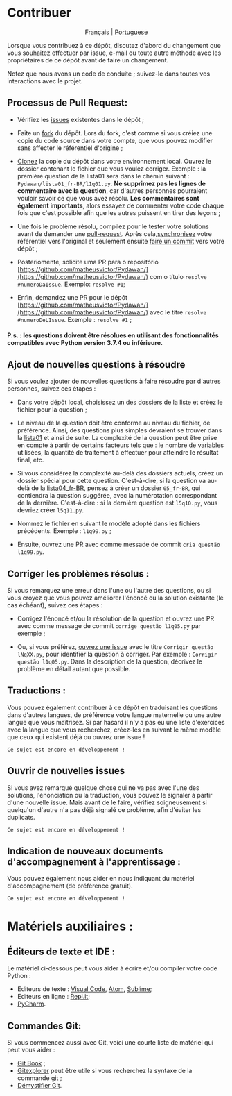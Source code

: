 # Contribuer

<p align="center">
  <span>Français</span> |
  <a href="https://github.com/matheusvictor/Pydawan#contribuindo">Portuguese</a>
</p>

Lorsque vous contribuez à ce dépôt, discutez d'abord du changement que vous souhaitez effectuer par issue, e-mail ou toute autre méthode avec les propriétaires de ce dépôt avant de faire un changement.

Notez que nous avons un code de conduite ; suivez-le dans toutes vos interactions avec le projet.

## Processus de Pull Request:

- Vérifiez les [issues](https://github.com/matheusvictor/Pydawan/issues) existentes dans le dépôt ;

- Faite un [fork](https://help.github.com/en/articles/fork-a-repo) du dépôt. Lors du fork, c'est comme si vous créiez une copie du code source dans votre compte, que vous pouvez modifier sans affecter le référentiel d'origine ;

- [Clonez](https://git-scm.com/book/pt-br/v1/Git-Essencial-Obtendo-um-Reposit%C3%B3rio-Git#Clonando-um-Reposit%C3%B3rio-Existente) la copie du dépôt dans votre environnement local. Ouvrez le dossier contenant le fichier que vous voulez corriger. Exemple : la première question de la lista01 sera dans le chemin suivant : `Pydawan/lista01_fr-BR/l1q01.py`. **Ne supprimez pas les lignes de commentaire avec la question**, car d'autres personnes pourraient vouloir savoir ce que vous avez résolu. **Les commentaires sont également importants**, alors essayez de commenter votre code chaque fois que c'est possible afin que les autres puissent en tirer des leçons ;

- Une fois le problème résolu, compilez pour le tester votre solutions avant de demander une [pull-request](https://help.github.com/articles/creating-a-pull-request). Après cela,[synchronisez](https://git-scm.com/book/pt-br/v1/Git-Essencial-Trabalhando-com-Remotos#Fazendo-o-Fetch-e-Pull-de-Seus-Remotos) votre référentiel vers l'original et seulement ensuite [faire un commit](https://githowto.com/pt-BR/commiting_changes) vers votre dépôt ;

- Posteriomente, solicite uma PR para o repositório [https://github.com/matheusvictor/Pydawan/](https://github.com/matheusvictor/Pydawan/) com o título `resolve #numeroDaIssue`. Exemplo: `resolve #1`;

- Enfin, demandez une PR pour le dépôt [https://github.com/matheusvictor/Pydawan/](https://github.com/matheusvictor/Pydawan/) avec le titre `resolve #numeroDeLIssue`. Exemple : `resolve #1` ;

#### **P.s. : les questions doivent être résolues en utilisant des fonctionnalités compatibles avec Python version 3.7.4 ou inférieure.**

## Ajout de nouvelles questions à résoudre

Si vous voulez ajouter de nouvelles questions à faire résoudre par d'autres personnes, suivez ces étapes :

- Dans votre dépôt local, choisissez un des dossiers de la liste et créez le fichier pour la question ;

- Le niveau de la question doit être conforme au niveau du fichier, de préférence. Ainsi, des questions plus simples devraient se trouver dans la [lista01](https://github.com/matheusvictor/Pydawan/tree/master/lista01) et ainsi de suite. La complexité de la question peut être prise en compte à partir de certains facteurs tels que : le nombre de variables utilisées, la quantité de traitement à effectuer pour atteindre le résultat final, etc.

- Si vous considérez la complexité au-delà des dossiers actuels, créez un dossier spécial pour cette question. C'est-à-dire, si la question va au-delà de la [lista04_fr-BR](https://github.com/matheusvictor/Pydawan/tree/master/lista04), pensez à créer un dossier `05_fr-BR`, qui contiendra la question suggérée, avec la numérotation correspondant de la dernière. C'est-à-dire : si la dernière question est `l5q10.py`, vous devriez créer `l5q11.py`.

- Nommez le fichier en suivant le modèle adopté dans les fichiers précédents. Exemple : `l1q99.py` ;

- Ensuite, ouvrez une PR avec comme messade de commit `cria questão l1q99.py`.

## Corriger les problèmes résolus :

Si vous remarquez une erreur dans l'une ou l'autre des questions, ou si vous croyez que vous pouvez améliorer l'énoncé ou la solution existante (le cas échéant), suivez ces étapes :

- Corrigez l'énoncé et/ou la résolution de la question et ouvrez une PR avec comme message de commit `corrige questão l1q05.py` par exemple ;

- Ou, si vous préférez, [ouvrez une issue](https://help.github.com/en/articles/creating-an-issue) avec le titre `Corrigir questão lNqXX.py`, pour identifier la question à corriger. Par exemple : `Corrigir questão l1q05.py`. Dans la description de la question, décrivez le problème en détail autant que possible.

## Traductions :

Vous pouvez également contribuer à ce dépôt en traduisant les questions dans d'autres langues, de préférence votre langue maternelle ou une autre langue que vous maîtrisez. Si par hasard il n'y a pas eu une liste d'exercices avec la langue que vous recherchez, créez-les en suivant le même modèle que ceux qui existent déjà ou ouvrez une issue !

`Ce sujet est encore en développement !`

## Ouvrir de nouvelles issues

Si vous avez remarqué quelque chose qui ne va pas avec l'une des solutions, l'énonciation ou la traduction, vous pouvez le signaler à partir d'une nouvelle issue. Mais avant de le faire, vérifiez soigneusement si quelqu'un d'autre n'a pas déjà signalé ce problème, afin d'éviter les duplicats.

`Ce sujet est encore en développement !`


## Indication de nouveaux documents d'accompagnement à l'apprentissage :

Vous pouvez également nous aider en nous indiquant du matériel d'accompagnement (de préférence gratuit).

`Ce sujet est encore en développement !`

# Matériels auxiliaires :

## Éditeurs de texte et IDE :

Le matériel ci-dessous peut vous aider à écrire et/ou compiler votre code Python :

- Editeurs de texte : [Visual Code](https://code.visualstudio.com/Download), [Atom](https://atom.io/), [Sublime](https://www.sublimetext.com/3);
- Editeurs en ligne : [Repl.it](https://repl.it/);
- [PyCharm](http://www.jetbrains.com/pycharm/).

## Commandes Git:

Si vous commencez aussi avec Git, voici une courte liste de matériel qui peut vous aider :

- [Git Book](https://git-scm.com/book/pt-br/v2) ;
- [Gitexplorer](https://gitexplorer.com/) peut être utile si vous recherchez la syntaxe de la commande git ;
- [Démystifier Git](https://speakerdeck.com/icarojerry/desmistificando-o-git).
